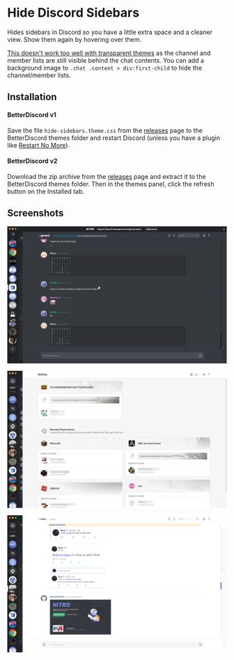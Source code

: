 Hide Discord Sidebars
===

Hides sidebars in Discord so you have a little extra space and a cleaner view. Show them again by hovering over them.

[This doesn't work too well with transparent themes](images/screenshot-transparent.png) as the channel and member lists are still visible behind the chat contents. You can add a background image to `.chat .content > div:first-child` to hide the channel/member lists.

Installation
---

#### BetterDiscord v1

Save the file `hide-sidebars.theme.css` from the [releases][] page to the BetterDiscord themes folder and restart Discord (unless you have a plugin like [Restart No More](https://github.com/Inve1951/BetterDiscordStuff/blob/master/plugins/restartNoMore.plugin.js)).

#### BetterDiscord v2

Download the zip archive from the [releases][] page and extract it to the BetterDiscord themes folder. Then in the themes panel, click the refresh button on the Installed tab.

[releases]: https://github.com/samuelthomas2774/bd-hide-sidebars/releases

Screenshots
---

![A server with the dark theme](images/screenshot-server-dark-1.png)

![The activity view with the light theme](images/screenshot-activity-light-1.jpg)

![A server with the light theme](images/screenshot-server-light-1.png)
